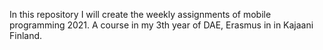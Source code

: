 In this repository I will create the weekly assignments of mobile programming 2021. A course in my 3th year of DAE, Erasmus in in Kajaani Finland. 